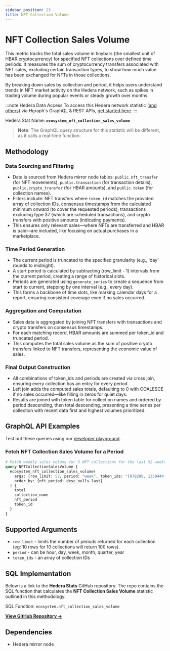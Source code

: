 ```yaml
---
sidebar_position: 23
title: NFT Collection Volume
---
```


# NFT Collection Sales Volume

This metric tracks the total sales volume in tinybars (the smallest unit of HBAR cryptocurrency) for specified NFT collections over defined time periods. It measures the sum of cryptocurrency transfers associated with NFT sales, excluding certain transaction types, to show how much value has been exchanged for NFTs in those collections.

By breaking down sales by collection and period, it helps users understand trends in NFT market activity on the Hedera network, such as spikes in trading volume during popular events or steady growth over months.

:::note Hedera Data Access
To access this Hedera network statistic ([and others](/category/hedera-stats/)) via Hgraph's GraphQL & REST APIs, [get started here](https://www.hgraph.com/hedera).
:::

Hedera Stat Name: **`ecosystem_nft_collection_sales_volume`**

> **Note**: The GraphQL query structure for this statistic will be different, as it calls a real-time function.

## Methodology

### Data Sourcing and Filtering

- Data is sourced from Hedera mirror node tables: `public.nft_transfer` (for NFT movements), `public.transaction` (for transaction details), `public.crypto_transfer` (for HBAR amounts), and `public.token` (for collection names).
- Filters include: NFT transfers where `token_id` matches the provided array of collection IDs, consensus timestamps from the calculated minimum onward (to cover the requested periods), transactions excluding type 37 (which are scheduled transactions), and crypto transfers with positive amounts (indicating payments).
- This ensures only relevant sales—where NFTs are transferred and HBAR is paid—are included, like focusing on actual purchases in a marketplace.

### Time Period Generation

- The current period is truncated to the specified granularity (e.g., 'day' rounds to midnight).
- A start period is calculated by subtracting (row_limit - 1) intervals from the current period, creating a range of historical slots.
- Periods are generated using `generate_series` to create a sequence from start to current, stepping by one interval (e.g., every day).
- This forms a backbone of time slots, like marking calendar days for a report, ensuring consistent coverage even if no sales occurred.

### Aggregation and Computation

- Sales data is aggregated by joining NFT transfers with transactions and crypto transfers on consensus timestamps.
- For each matching record, HBAR amounts are summed per token_id and truncated period.
- This computes the total sales volume as the sum of positive crypto transfers linked to NFT transfers, representing the economic value of sales.

### Final Output Construction

- All combinations of token_ids and periods are created via cross join, ensuring every collection has an entry for every period.
- Left join adds the computed sales totals, defaulting to 0 with COALESCE if no sales occurred—like filling in zeros for quiet days.
- Results are joined with token table for collection names and ordered by period descending, then total descending, presenting a time series per collection with recent data first and highest volumes prioritized.

## GraphQL API Examples

Test out these queries using our [developer playground](https://dashboard.hgraph.com).

### Fetch NFT Collection Sales Volume for a Period

```graphql
# Fetch weekly sales volume for 5 NFT collections for the last 52 weeks.
query NFTCollectionSalesVolume {
  ecosystem_nft_collection_sales_volume(
    args: {row_limit: 52, period: "week", token_ids: "{878200, 1350444, 2179656, 6178143, 8302178}"}
    order_by: {nft_period: desc_nulls_last}
  ) {
    total
    collection_name
    nft_period
    token_id
  }
}
```

## Supported Arguments

- `row_limit` - limits the number of periods returned for each collection (eg: 10 rows for 10 collections will return 100 rows).
- `period` - can be hour, day, week, month, quarter, year
- `token_ids` - an array of collection IDs

## SQL Implementation

Below is a link to the **Hedera Stats** GitHub repository. The repo contains the SQL function that calculates the **NFT Collection Sales Volume** statistic outlined in this methodology.

SQL Function: `ecosystem.nft_collection_sales_volume`

**[View GitHub Repository →](https://github.com/hgraph-io/hedera-stats)**

## Dependencies

- Hedera mirror node
